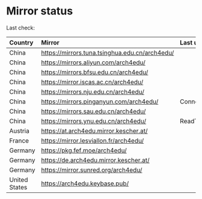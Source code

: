 <script src="./time.js"></script>
# Mirror status
Last check: <script type="text/javascript">localize(1671837546.3771849);</script>

|Country|Mirror|Last update|
|:------|:-----|:----------|
|China|https://mirrors.tuna.tsinghua.edu.cn/arch4edu/|<script type="text/javascript">localize(1671820286);</script>|
|China|https://mirrors.aliyun.com/arch4edu/|<script type="text/javascript">localize(1671777428);</script>|
|China|https://mirrors.bfsu.edu.cn/arch4edu/|<script type="text/javascript">localize(1671820286);</script>|
|China|https://mirror.iscas.ac.cn/arch4edu/|<script type="text/javascript">localize(1671820286);</script>|
|China|https://mirrors.nju.edu.cn/arch4edu/|<script type="text/javascript">localize(1671777428);</script>|
|China|https://mirrors.pinganyun.com/arch4edu/|ConnectTimeout|
|China|https://mirrors.sau.edu.cn/arch4edu/|<script type="text/javascript">localize(1671258899);</script>|
|China|https://mirrors.ynu.edu.cn/arch4edu/|ReadTimeout|
|Austria|https://at.arch4edu.mirror.kescher.at/|<script type="text/javascript">localize(1671820286);</script>|
|France|https://mirror.lesviallon.fr/arch4edu/|<script type="text/javascript">localize(1671820286);</script>|
|Germany|https://pkg.fef.moe/arch4edu/|<script type="text/javascript">localize(1671820286);</script>|
|Germany|https://de.arch4edu.mirror.kescher.at/|<script type="text/javascript">localize(1671820286);</script>|
|Germany|https://mirror.sunred.org/arch4edu/|<script type="text/javascript">localize(1671820286);</script>|
|United States|https://arch4edu.keybase.pub/|<script type="text/javascript">localize(1671777428);</script>|

<script src="./tablefilter/tablefilter.js"></script>
<script src="./table.js"></script>